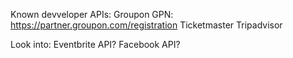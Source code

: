 Known devveloper APIs:
Groupon GPN: https://partner.groupon.com/registration
Ticketmaster
Tripadvisor

Look into:
Eventbrite API?
Facebook API?
